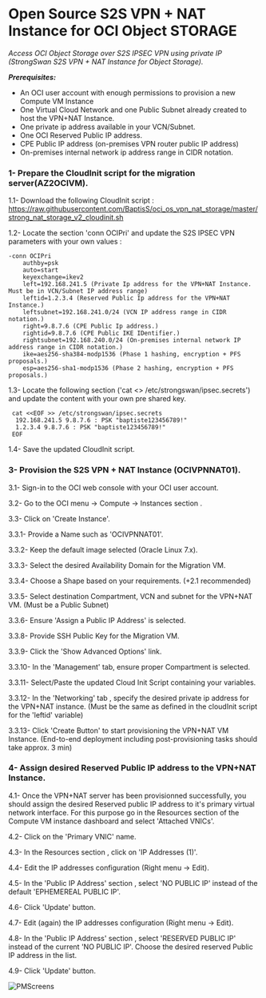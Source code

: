 # Open Source S2S VPN + NAT Instance for OCI Object STORAGE   #
_Access OCI Object Storage over S2S IPSEC VPN using private IP (StrongSwan S2S VPN + NAT Instance for Object Storage)._ 



***Prerequisites:***

- An OCI user account with enough permissions to provision a new Compute VM Instance 
- One Virtual Cloud Network and one Public Subnet already created to host the VPN+NAT Instance. 
- One private ip address available in your VCN/Subnet. 
- One OCI Reserved Public IP address.  
-	CPE Public IP address (on-premises VPN router public IP address) 
-	On-premises internal network ip address range in CIDR notation.
 
 
### 1- Prepare the CloudInit script for the migration server(AZ2OCIVM).

 1.1-	Download the following CloudInit script : https://raw.githubusercontent.com/BaptisS/oci_os_vpn_nat_storage/master/strong_nat_storage_v2_cloudinit.sh
 
 1.2-   Locate the section 'conn OCIPri' and update the S2S IPSEC VPN parameters with your own values : 
 
    -conn OCIPri
        authby=psk
        auto=start
        keyexchange=ikev2
        left=192.168.241.5 (Private Ip address for the VPN+NAT Instance. Must be in VCN/Subnet IP address range) 
        leftid=1.2.3.4 (Reserved Public Ip address for the VPN+NAT Instance.)
        leftsubnet=192.168.241.0/24 (VCN IP address range in CIDR notation.)
        right=9.8.7.6 (CPE Public Ip address.)
        rightid=9.8.7.6 (CPE Public IKE IDentifier.)
        rightsubnet=192.168.240.0/24 (On-premises internal network IP address range in CIDR notation.)
        ike=aes256-sha384-modp1536 (Phase 1 hashing, encryption + PFS proposals.)
        esp=aes256-sha1-modp1536 (Phase 2 hashing, encryption + PFS proposals.)
 
 1.3-   Locate the following section ('cat <<EOF >> /etc/strongswan/ipsec.secrets') and update the content with your own pre shared key. 
  
     cat <<EOF >> /etc/strongswan/ipsec.secrets
      192.168.241.5 9.8.7.6 : PSK "baptiste123456789!"
      1.2.3.4 9.8.7.6 : PSK "baptiste123456789!"
     EOF
 
 1.4-   Save the updated CloudInit script.  
 

### 3- Provision the S2S VPN + NAT Instance (OCIVPNNAT01).    

 3.1-	Sign-in to the OCI web console with your OCI user account. 
 
 3.2-	Go to the OCI menu -> Compute -> Instances section . 
 
 3.3-   Click on 'Create Instance'.
 
 3.3.1-   Provide a Name such as 'OCIVPNNAT01'.
 
 3.3.2-   Keep the default image selected (Oracle Linux 7.x).
 
 3.3.3-   Select the desired Availability Domain for the Migration VM. 
 
 3.3.4-   Choose a Shape based on your requirements. (+2.1 recommended)
 
 3.3.5-   Select destination Compartment, VCN and subnet for the VPN+NAT VM. (Must be a Public Subnet)  
 
 3.3.6-   Ensure 'Assign a Public IP Address' is selected.
 
 3.3.8-   Provide SSH Public Key for the Migration VM. 
 
 3.3.9-   Click the 'Show Advanced Options' link. 
 
 3.3.10-  In the 'Management' tab, ensure proper Compartment is selected. 

 3.3.11-  Select/Paste the updated Cloud Init Script containing your variables.  
 
 3.3.12-  In the 'Networking' tab , specify the desired private ip address for the VPN+NAT instance. (Must be the same as defined in the cloudInit script for the 'leftid' variable)
 
 3.3.13-  Click 'Create Button' to start provisioning the VPN+NAT VM Instance. (End-to-end deployment including post-provisioning tasks should take approx. 3 min)
 

### 4- Assign desired Reserved Public IP address to the VPN+NAT Instance.   

 4.1-	Once the VPN+NAT server has been provisionned successfully, you should assign the desired Reserved public IP address to it's primary virtual network interface. For this purpose go in the Resources section of the Compute VM instance dashboard and select 'Attached VNICs'. 
 
 4.2-   Click on the 'Primary VNIC' name. 

 4.3-   In the Resources section , click on 'IP Addresses (1)'. 
 
 4.4-   Edit the IP addresses configuration (Right menu -> Edit). 
 
 4.5-   In the 'Public IP Address' section , select 'NO PUBLIC IP' instead of the default 'EPHEMEREAL PUBLIC IP'. 
 
 4.6-   Click 'Update' button. 
 
 4.7-   Edit (again) the IP addresses configuration (Right menu -> Edit).
 
 4.8-   In the 'Public IP Address' section , select 'RESERVED PUBLIC IP' instead of the current 'NO PUBLIC IP'. Choose the desired reserved Public IP address in the list.  
 
 4.9-   Click 'Update' button. 
 

![PMScreens](/img/01.jpg)

